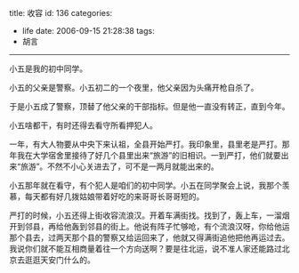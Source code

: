 title: 收容
id: 136
categories:
  - life
date: 2006-09-15 21:28:38
tags:
  - 胡言
---

小五是我的初中同学。

小五的父亲是警察。小五初二的一个夜里，他父亲因为头痛开枪自杀了。

于是小五成了警察，顶替了他父亲的干部指标。但是他一直没有转正，直到今年。

小五啥都干，有时还得去看守所看押犯人。

一年，有大人物要从中央下来认祖，全县开始严打。我印象里，县里老是严打。那年我在大学宿舍里接待了好几个县里出来“旅游”的旧相识。一到严打，他们就要出来“旅游”。不然不小心关进去了，可不是一两月就能出来的。

小五那年就在看守，有个犯人是咱们的初中同学。小五在同学聚会上说，我那个羡慕，每天都有好几拨姑娘带着好吃的来哥哥长哥哥短的。

严打的时候，小五还得上街收容流浪汉。开着车满街找。找到了，轰上车，一溜烟开到邻县，再给他轰到邻县的街上。他说有阵子忙够呛，有个流浪汉呀，你给他运那个县去，过两天那个县的警察又给运回来了，他就又得满街追他把他再运过去。我说你们就不能互相商量着往一个方向送啊？要是往北运，说不准人家还能路过北京去逛逛天安门什么的。
